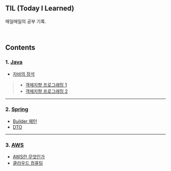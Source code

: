 ## TIL (Today I Learned)
매일매일의 공부 기록.

<br />

## Contents

### 1. [Java](https://github.com/im-yeobi/TIL/tree/master/Java)
- [자바의 정석](https://github.com/im-yeobi/TIL/tree/master/Java/Book/Standard_of_Java)
>- [객체지향 프로그래밍 1](https://github.com/im-yeobi/TIL/blob/master/Java/Book/Standard_of_Java/Ch06_oop_1.md)
>- [객체지향 프로그래밍 2](https://github.com/im-yeobi/TIL/blob/master/Java/Book/Standard_of_Java/Ch07_oop_2.md)

---

### 2. [Spring](https://github.com/im-yeobi/TIL/tree/master/Spring)
- [Builder 패턴](https://github.com/im-yeobi/TIL/blob/master/Spring/Builder.md)
- [DTO](https://github.com/im-yeobi/TIL/blob/master/Spring/DTO.md)

---

### 3. [AWS](http://github.com/im-yeobi/TIL/tree/master/AWS)
- [AWS란 무엇인가](https://github.com/im-yeobi/TIL/blob/master/AWS/aws.md)
- [클라우드 컴퓨팅](https://github.com/im-yeobi/TIL/blob/master/AWS/cloud_computing.md)

